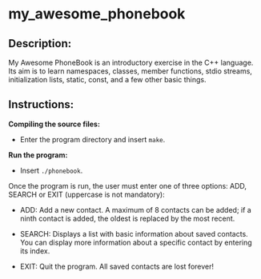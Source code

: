 # my_awesome_phonebook

## **Description:**

My Awesome PhoneBook is an introductory exercise in the C++ language. Its aim is to learn namespaces, classes, member functions, stdio streams, initialization lists, static, const, and a few other basic things.

## **Instructions:**

**Compiling the source files:**
- Enter the program directory and insert `make`.

**Run the program:**
- Insert `./phonebook`.

Once the program is run, the user must enter one of three options: ADD, SEARCH or EXIT (uppercase is not mandatory):

- ADD: Add a new contact. A maximum of 8 contacts can be added; if a ninth contact is added, the oldest is replaced by the most recent.

- SEARCH: Displays a list with basic information about saved contacts. You can display more information about a specific contact by entering its index.

- EXIT: Quit the program. All saved contacts are lost forever!
